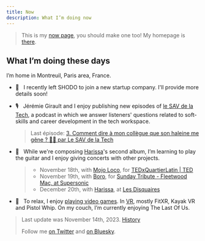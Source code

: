 ```yaml
---
title: Now
description: What I’m doing now
---
```


> This is my [now page](http://nownownow.com/about), you should make one too! My homepage is [there](/).

## What I’m doing these days

I’m home in Montreuil, Paris area, France.

- 💼  &nbsp; I recently left SHODO to join a new startup company. I'll provide more details soon!

- 🎙️  &nbsp; Jérémie Girault and I enjoy publishing new episodes of [le SAV de la Tech](https://www.lesav.tech/), a podcast in which we answer listeners' questions related to soft-skills and career development in the tech workspace.

  > Last épisode: [3. Comment dire à mon collègue que son haleine me gêne ? 😮‍💨 par Le SAV de la Tech](https://podcasters.spotify.com/pod/show/sav-de-la-tech/episodes/3--Comment-dire--mon-collgue-que-son-haleine-me-gne-e2b9n01)

- 🎸  &nbsp; While we're composing [Harissa](https://www.facebook.com/harissaquartet)'s second album, I’m learning to play the guitar and I enjoy giving concerts with other projects.

  > - November 18th, with [Mojo Loco](https://www.youtube.com/channel/UC_4DjElgmJFn52eTmWwRoww), for [TEDxQuartierLatin | TED](https://www.ted.com/tedx/events/53458)
  > - November 19th, with [Boro](https://www.instagram.com/borotheband/), for [Sunday Tribute - Fleetwood Mac, at Supersonic](https://www.facebook.com/events/641284304600705/)
  > - December 20th, with [Harissa](https://www.facebook.com/harissaquartet), at [Les Disquaires](https://www.facebook.com/events/657898816535688)

- 👾  &nbsp; To relax, I enjoy [playing video games](https://ggapp.io/omikron). In [VR](/vr), mostly FitXR, Kayak VR and Pistol Whip. On my couch, I’m currently enjoying The Last Of Us.

> Last update was November 14th, 2023. [History](https://github.com/adrienjoly/adrienjoly.github.com/commits/master/now)
>
> Follow me [on Twitter](https://twitter.com/adrienjoly) and [on Bluesky](https://bsky.app/profile/adrienjoly.com).
